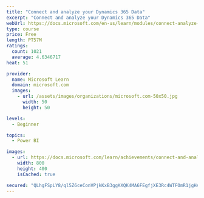 ```yaml
---
title: "Connect and analyze your Dynamics 365 Data​"
excerpt: "Connect and analyze your Dynamics 365 Data​"
webUrl: https://docs.microsoft.com/en-us/learn/modules/connect-analyze-dynamics-365-data/
type: course
price: Free
length: PT57M
ratings:
  count: 1021
  average: 4.6346717
heat: 51

provider:
  name: Microsoft Learn
  domain: microsoft.com
  images:
    - url: /assets/images/organizations/microsoft.com-50x50.jpg
      width: 50
      height: 50

levels:
  - Beginner

topics:
  - Power BI

images:
  - url: https://docs.microsoft.com/learn/achievements/connect-and-analyze-your-microsoft-dynamics-365-data-social.png
    width: 800
    height: 400
    isCached: true

secured: "QLhgFSpLY8/ql5Z6ceConVPjkKxB3ggKXQK4MA6FEgfjXE3Rc4WTFOmR1jgHAycD7hqq0Cy2CtE4Y3XiiAlUoUgV0Ppo7kBWWwWtMAY7L9x2EAybQohYpTvnJGjRD2fUmcqEkZlWPNQHlduuAuDanMyRh/6NRdJ1fPaPD96tsWMEhBGoDcmtsX+Mgl0qQrUOscW2kLz7ZHHHOX1+7+DmDfOygqDVHVYE5vl9XmPma6iTzc0eGjLMqKm8NlgCfZNMPqFvx2G0bKDQrW7+CyJFpofkls084OqD1fNfCczWTuC/W4aknh0HyuDmMhnl1z9kBTAhS4JfFVzejZ+lxQUZSf2haVZ1vdudDn7KHGkzn7xUSRFEg+uZyLKiMHoyq26VT6saQAsh8EzHU4LDpD949TTnEw9FNvSOygL3aWKRHa0=;upGZvUA8quErxD5DRgQzQQ=="
---
```



